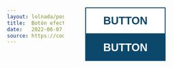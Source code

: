 ```yaml
---
layout: lolnada/post
title:  Botón efecto pulsado
date:   2022-06-07 13:38:00 -0400
source: https://codepen.io/t_afif/pen/zYPyXdv
---
```

<style type="text/css">
button {
  border: 2px solid;
  padding: 15px 40px;
  font-size: 25px;
  text-transform: uppercase;
  font-weight: bold;
  cursor: pointer;
  background:  
    radial-gradient(circle, #0000 1%, var(--c) 1%) 50%/0%
    var(--c);
  transition: background 0.6s;
}
button:hover,
button:focus-visible{
  background-size: 15000%;
}
button:active {
  background-color: var(--r,#FA6900); /* color of the ripple effect*/
  background-size: 100%;
  transition: 0s;
}
button:focus-visible {
  outline-offset: 2px;
  outline: 3px solid #000;
}

.light {
  --c: #fff;
  color: #0B486B;
}
.dark {
  --c: #0B486B;
  color: #fff;
  border-color: var(--c);
}


body {
  margin:0;
  height:100vh;
  display:grid;
  grid-auto-flow:column;
  place-content:center;
  grid-gap:50px;
}
</style>

<button class="light">Button</button>
<button class="dark" style="--r: #f3738a;">Button</button>
